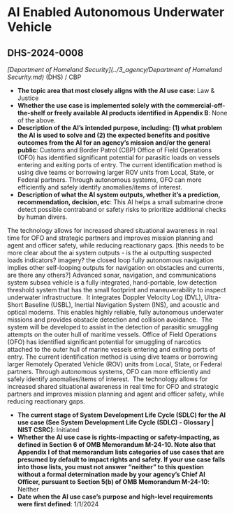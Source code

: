 # AI Enabled Autonomous Underwater Vehicle
## DHS-2024-0008
_[Department of Homeland Security](../3_agency/Department of Homeland Security.md)_ (DHS) / CBP


+ **The topic area that most closely aligns with the AI use case**: Law & Justice
+ **Whether the use case is implemented solely with the commercial-off-the-shelf or freely available AI products identified in Appendix B**: None of the above.
+ **Description of the AI’s intended purpose, including: (1) what problem the AI is used to solve and (2) the expected benefits and positive outcomes from the AI for an agency’s mission and/or the general public**: Customs and Border Patrol (CBP) Office of Field Operations (OFO) has identified significant potential for parasitic loads on vessels entering and exiting ports of entry. The current identification method is using dive teams or borrowing larger ROV units from Local, State, or Federal partners. Through autonomous systems, OFO can more efficiently and safely identify anomalies/items of interest.
+ **Description of what the AI system outputs, whether it’s a prediction, recommendation, decision, etc**: This AI helps a small submarine drone detect possible contraband or safety risks to prioritize additional checks by human divers.


The technology allows for increased shared situational awareness in real time for OFO and strategic partners and improves mission planning and agent and officer safety, while reducing reactionary gaps. 
[this needs to be more clear about the ai system outputs - is the ai outputting suspected loads indicators? imagery? the closed loop fully autonomous navigation implies other self-looping outputs for navigation on obstacles and currents, are there any others?]
Advanced sonar, navigation, and communications system subsea vehicle is a fully integrated, hand-portable, low detection threshold system that has the small footprint and maneuverability to inspect underwater infrastructure.  It integrates Doppler Velocity Log (DVL), Ultra-Short Baseline (USBL), Inertial Navigation System (INS), and acoustic and optical modems. This enables highly reliable, fully autonomous underwater missions and provides obstacle detection and collision avoidance.  The system will be developed to assist in the detection of parasitic smuggling attempts on the outer hull of maritime vessels. Office of Field Operations (OFO) has identified significant potential for smuggling of narcotics attached to the outer hull of marine vessels entering and exiting ports of entry. The current identification method is using dive teams or borrowing larger Remotely Operated Vehicle (ROV) units from Local, State, or Federal partners. Through autonomous systems, OFO can more efficiently and safely identify anomalies/items of interest.  The technology allows for increased shared situational awareness in real time for OFO and strategic partners and improves mission planning and agent and officer safety, while reducing reactionary gaps. 
+ **The current stage of System Development Life Cycle (SDLC) for the AI use case (See System Development Life Cycle (SDLC) - Glossary | NIST CSRC)**: Initiated
+ **Whether the AI use case is rights-impacting or safety-impacting, as defined in Section 6 of OMB Memorandum M-24-10. Note also that Appendix I of that memorandum lists categories of use cases that are presumed by default to impact rights and safety. If your use case falls into those lists, you must not answer “neither” to this question without a formal determination made by your agency’s Chief AI Officer, pursuant to Section 5(b) of OMB Memorandum M-24-10**: Neither
+ **Date when the AI use case’s purpose and high-level requirements were first defined**: 1/1/2024